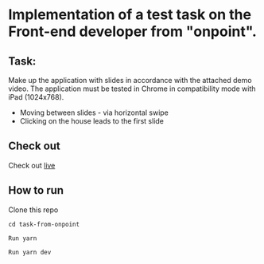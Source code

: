 # Implementation of a test task on the Front-end developer from "onpoint".

## Task:
Make up the application with slides in accordance with the attached demo video. The application must be tested in Chrome in compatibility mode with iPad (1024x768).

- Moving between slides - via horizontal swipe
- Clicking on the house leads to the first slide


## Check out

Check out [live](https://task-from-onpoint.vercel.app/)

## How to run

Clone this repo

<code>cd task-from-onpoint</code>

<code>Run yarn</code>

<code>Run yarn dev</code>
